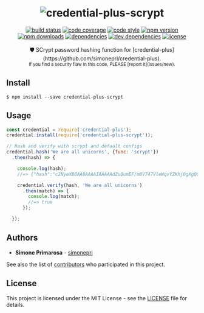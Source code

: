 <h1 align="center">
  <img src="https://github.com/simonepri/credential-plus/blob/master/media/credential-plus.png?raw=true" alt="credential-plus-scrypt" />
</h1>
<div align="center">
  <a href="https://travis-ci.org/simonepri/credential-plus-scrypt"> <img src="https://travis-ci.org/simonepri/credential-plus-scrypt.svg?branch=master" alt="build status"></a>
  <a href="https://codecov.io/gh/simonepri/credential-plus-scrypt"><img src="https://img.shields.io/codecov/c/github/simonepri/credential-plus-scrypt/master.svg" alt="code coverage" /></a>
  <a href="https://github.com/sindresorhus/xo"><img src="https://img.shields.io/badge/code_style-XO-5ed9c7.svg" alt="code style" /></a>
  <a href="https://www.npmjs.com/package/credential-plus-scrypt"><img src="https://img.shields.io/npm/v/credential-plus-scrypt.svg" alt="npm version" /></a>
  <a href="https://www.npmjs.com/package/credential-plus-scrypt"><img src="https://img.shields.io/npm/dm/credential-plus-scrypt.svg" alt="npm downloads" /></a>
  <a href="https://david-dm.org/simonepri/credential-plus-scrypt"><img src="https://david-dm.org/simonepri/credential-plus-scrypt.svg" alt="dependencies" /></a>
  <a href="https://david-dm.org/simonepri/credential-plus-scrypt#info=devDependencies"><img src="https://david-dm.org/simonepri/credential-plus-scrypt/dev-status.svg" alt="dev dependencies" /></a>
  <a href="LICENSE"><img src="https://img.shields.io/github/license/simonepri/credential-plus-scrypt.svg" alt="license" /></a>
</div>
<br />
<div align="center">
  🛡 SCrypt password hashing function for [credential-plus](https://github.com/simonepri/credential-plus).
</div>
<div align="center">
  <sub>
    If you find a security flaw in this code, PLEASE [report it](issues/new).
  </sub>
</div>

## Install

```
$ npm install --save credential-plus-scrypt
```

## Usage
```js
const credential = require('credential-plus');
credential.install(require('credential-plus-scrypt'));

// Hash and verify with scrypt and default configs
credential.hash('We are all unicorns', {func: 'scrypt'})
  .then(hash) => {

    console.log(hash);
    //=> {"hash":"c2NyeXB0AA8AAAAIAAAAAdZuQumEF/m0V747VleWqvYZKhjOgXgQGtIsgOmLQwwc6KZuU2t1uEkqs9tABwGZyFHdCGkSxzpBLtMgx6UVtKwfcuRGKM2uGu1FvJt8avmU","func":"scrypt"}

    credential.verify(hash, 'We are all unicorns')
      .then(match) => {
        console.log(match);
        //=> true
      });

  });
```

## Authors
* **Simone Primarosa** - [simonepri](https://github.com/simonepri)

See also the list of [contributors](https://github.com/simonepri/credential-plus-scrypt/contributors) who participated in this project.

## License
This project is licensed under the MIT License - see the [LICENSE](LICENSE) file for details.
